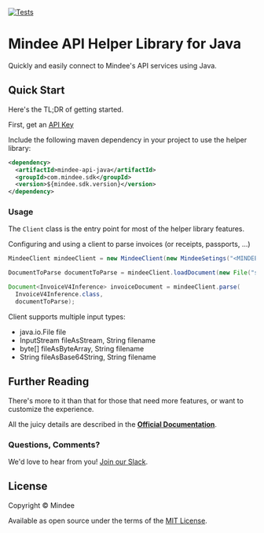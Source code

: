 [![Tests](https://github.com/mindee/mindee-api-java/actions/workflows/build.yml/badge.svg)](https://github.com/mindee/mindee-api-java/actions/workflows/build.yml)

# Mindee API Helper Library for Java
Quickly and easily connect to Mindee's API services using Java.

## Quick Start
Here's the TL;DR of getting started.

First, get an [API Key](https://developers.mindee.com/docs/create-api-key)

Include the following maven dependency in your project to use the helper library:
```xml
<dependency>
  <artifactId>mindee-api-java</artifactId>
  <groupId>com.mindee.sdk</groupId>
  <version>${mindee.sdk.version}</version>
</dependency>
```

### Usage
The `Client` class is the entry point for most of the helper library features.

Configuring and using a client to parse invoices (or receipts, passports, ...)
```java
MindeeClient mindeeClient = new MindeeClient(new MindeeSetings("<MINDEE API KEY>"));

DocumentToParse documentToParse = mindeeClient.loadDocument(new File("src/main/resources/invoices/invoice1.pdf"));

Document<InvoiceV4Inference> invoiceDocument = mindeeClient.parse(
  InvoiceV4Inference.class,
  documentToParse);
```

Client supports multiple input types:

* java.io.File file
* InputStream fileAsStream, String filename
* byte[] fileAsByteArray, String filename
* String fileAsBase64String, String filename

## Further Reading
There's more to it than that for those that need more features, or want to
customize the experience.

All the juicy details are described in the
**[Official Documentation](https://developers.mindee.com/docs/java-ocr-sdk)**.

### Questions, Comments?
We'd love to hear from you!
[Join our Slack](https://join.slack.com/t/mindee-community/shared_invite/zt-1jv6nawjq-FDgFcF2T5CmMmRpl9LLptw).


## License
Copyright © Mindee

Available as open source under the terms of the [MIT License](https://opensource.org/licenses/MIT).
